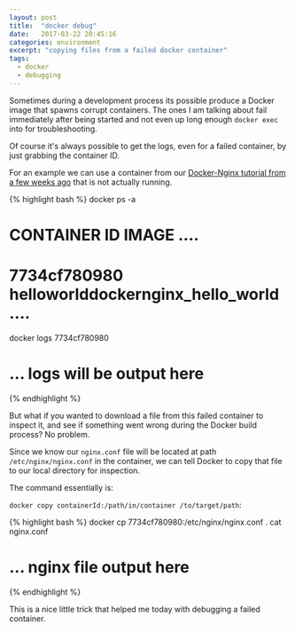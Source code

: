 ```yaml
---
layout: post
title:  "docker debug"
date:   2017-03-22 20:45:16
categories: environment
excerpt: "copying files from a failed docker container"
tags:
  - docker
  - debugging
---
```


Sometimes during a development process its possible produce a Docker image that spawns corrupt containers.  The ones I am talking about fail immediately after being started and not even up long enough `docker exec` into for troubleshooting.

Of course it's always possible to get the logs, even for a failed container, by just grabbing the container ID.

For an example we can use a container from our [Docker-Nginx tutorial from a few weeks ago](/web-dev/2017/03/11/hello-world,-nginx+docker-edition-(part-2).html) that is not actually running.

{% highlight bash %}
docker ps -a
# CONTAINER ID        IMAGE  ....
# 7734cf780980        helloworlddockernginx_hello_world ....
docker logs 7734cf780980
# ... logs will be output here
{% endhighlight %}  

But what if you wanted to download a file from this failed container to inspect it, and see if something went wrong during the Docker build process?   No problem.

Since we know our `nginx.conf` file will be located at path `/etc/nginx/nginx.conf` in the container, we can tell Docker to copy that file to our local directory for inspection.

The command essentially is:

`docker copy containerId:/path/in/container /to/target/path`:

{% highlight bash %}
docker cp 7734cf780980:/etc/nginx/nginx.conf .
cat nginx.conf
# ... nginx file output here
{% endhighlight %}

This is a nice little trick that helped me today with debugging a failed container.
